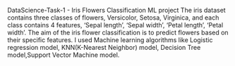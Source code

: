 DataScience-Task-1 - Iris Flowers Classification ML project
The iris dataset contains three classes of flowers, Versicolor, Setosa, Virginica, and each class contains 4 features, ‘Sepal length’, ‘Sepal width’, ‘Petal length’, ‘Petal width’. The aim of the iris flower classification is to predict flowers based on their specific features.
I used Machine learning algorithms like Logistic regression model, KNN(K-Nearest Neighbor) model, Decision Tree model,Support Vector Machine model.
